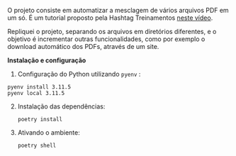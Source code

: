 O projeto consiste em automatizar a mesclagem de vários arquivos PDF em um só. É um tutorial proposto pela Hashtag Treinamentos [neste vídeo](https://www.youtube.com/watch?v=K3kwVcJuz8I).

Repliquei o projeto, separando os arquivos em diretórios diferentes, e o objetivo é incrementar outras funcionalidades, como por exemplo o download automático dos PDFs, através de um site.

**Instalação e configuração**

1. Configuração do Python utilizando `pyenv` :

```
pyenv install 3.11.5
pyenv local 3.11.5
```

2. Instalação das dependências:

   ```
   poetry install

   ```
3. Ativando o ambiente:

   ```
   poetry shell
   ```
